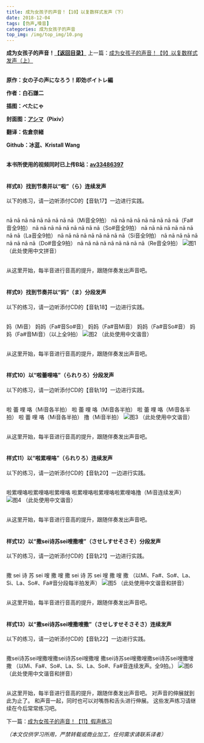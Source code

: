 ```yaml
---
title: 成为女孩子的声音！【10】以复数样式发声（下）
date: 2018-12-04
tags: [伪声,嗓音]
categories: 成为女孩子的声音
top_img: /img/top_img/10.png
---
```

**成为女孩子的声音！[【返回目录】](https://github.com/Kristall-WangShiwei/Transgender-lost-years/blob/master/0005_BookTranslating/weisheng/nv-zi-sheng/README.md)**
上一篇：[成为女孩子的声音！【9】以复数样式发声（上）](https://github.com/Kristall-WangShiwei/Transgender-lost-years/blob/master/0005_BookTranslating/weisheng/nv-zi-sheng/09.md)<br><br>

**原作：女の子の声になろう！即効ボイトレ編**

**作者：白石謙二**   

**插图：べたにゃ**   

**封面图：[アシマ](https://www.pixiv.net/member.php?id=2642047
)（Pixiv）**

**翻译：佐倉奈緒**   

**Github：冰蓝、Kristall Wang** <br><br>

**本书所使用的视频同时已上传B站：[av33486397](https://www.bilibili.com/video/av33486397)**<br><br>

#### 样式8）找到节奏并以“啦”（ら）连续发声
以下的练习，请一边听添付CD的【音轨17】一边进行实践。<br><br>

nā  nā nā  nā nā  nā nā  nā nā（Mi音全9拍）
nā  nā nā  nā nā  nā nā  nā nā（Fa#音全9拍）
nā  nā nā  nā nā  nā nā  nā nā（So#音全9拍）
nā  nā nā  nā nā  nā nā  nā nā（La音全9拍）
nā  nā nā  nā nā  nā nā  nā nā（Si音全9拍）
nā  nā nā  nā nā  nā nā  nā nā（Do#音全9拍）
nā  nā nā  nā nā  nā nā  nā nā（Re音全9拍）
![图1](/img/10/1.png)
（此处使用中文拼音）<br><br>

从这里开始，每半音进行音高的提升，跟随伴奏发出声音吧。<br><br>

#### 样式9）找到节奏并以“妈”（ま）分段发声
以下的练习，请一边听添付CD的【音轨18】一边进行实践。<br><br>

妈（Mi音）
妈妈（Fa#音So#音）
妈妈（Fa#音Mi音）
妈妈（Fa#音So#音）
妈妈（Fa#音Mi音）（以上全9拍）
![图2](/img/10/2.png)
（此处使用中文谐音）<br><br>

从这里开始，每半音进行音高的提升，跟随伴奏发出声音吧。<br><br>

#### 样式10）以“啦蕾哩咯”（られりろ）分段发声
以下的练习，请一边听添付CD的【音轨19】一边进行实践。<br><br>

啦  蕾  哩  咯（Mi音各半拍）
啦  蕾  哩  咯（Mi音各半拍）
啦  蕾  哩  咯（Mi音各半拍）
啦  蕾  哩  咯（Mi音各半拍）
撸（Mi音半拍）
![图3](/img/10/3.png)
（此处使用中文谐音）<br><br>

从这里开始，每半音进行音高的提升，跟随伴奏发出声音吧。<br><br>

#### 样式11）以“啦累哩咯”（られりろ）连续发声
以下的练习，请一边听添付CD的【音轨20】一边进行实践。<br><br>

啦累哩咯啦累哩咯啦累哩咯
啦累哩咯啦累哩咯啦累哩咯撸（Mi音连续发声）
![图4](/img/10/4.png)
（此处使用中文谐音）<br><br>

从这里开始，每半音进行音高的提升，跟随伴奏发出声音吧。<br><br>

#### 样式12）以“撒sei诗苏sei嗖撒嗖”（させしすせそさそ）分段发声
以下的练习，请一边听添付CD的【音轨21】一边进行实践。<br><br>

撒 sei 诗 苏 sei 嗖 撒 嗖
撒 sei 诗 苏 sei 嗖 撒 嗖 撒
（以Mi、Fa#、So#、La、Si、La、So#、Fa#音分段每半拍发声）
![图5](/img/10/5.png)
（此处使用中文谐音和拼音）<br><br>

从这里开始，每半音进行音高的提升，跟随伴奏发出声音吧。<br><br>

#### 样式13）以“撒sei诗苏sei嗖撒嗖撒”（させしすせそさそさ）连续发声
以下的练习，请一边听添付CD的【音轨22】一边进行实践。<br><br>

撒sei诗苏sei嗖撒嗖撒sei诗苏sei嗖撒嗖
撒sei诗苏sei嗖撒嗖撒sei诗苏sei嗖撒嗖撒
（以Mi、Fa#、So#、La、Si、La、So#、Fa#音连续发声。全9拍。）
![图6](/img/10/6.png)
（此处使用中文谐音和拼音）<br><br>

从这里开始，每半音进行音高的提升，跟随伴奏发出声音吧。
对声音的伸展就到此为止了。
和声音一起，同时也可以对嘴唇和舌头进行伸展。
这些发声练习请继续在今后常常练习吧。

下一篇：[成为女孩子的声音！【11】假声练习](/成为女孩子的声音/11/)

*（本文仅供学习所用，严禁转载或商业加工，任何需求请联系译者）*
